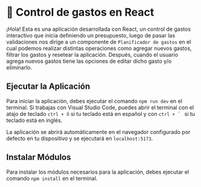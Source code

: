 # 📌 Control de gastos en React
¡Hola! Esta es una aplicación desarrollada con React, un control de gastos interactivo que inicia definiendo un presupuesto, luego de pasar las validaciones nos dirige a un componente de `Planificador de gastos` en el cual podemos realizar distintas operaciones como agregar nuevos gastos, filtrar los gastos y resetear la aplicación. Después, cuando el usuario agrega nuevos gastos tiene las opciones de editar dicho gasto y/o eliminarlo.


## Ejecutar la Aplicación
Para iniciar la aplicación, debes ejecutar el comando `npm run dev` en el terminal. Si trabajas con Visual Studio Code, puedes abrir el terminal con el atajo de teclado `ctrl + ñ` si tu teclado está en español y con ``ctrl + ` `` si tu teclado está en inglés.

La aplicación se abrirá automáticamente en el navegador configurado por defecto en tu dispositivo y se ejecutará en `localhost:5173`.

## Instalar Módulos
Para instalar los módulos necesarios para la aplicación, debes ejecutar el comando `npm install` en el terminal.